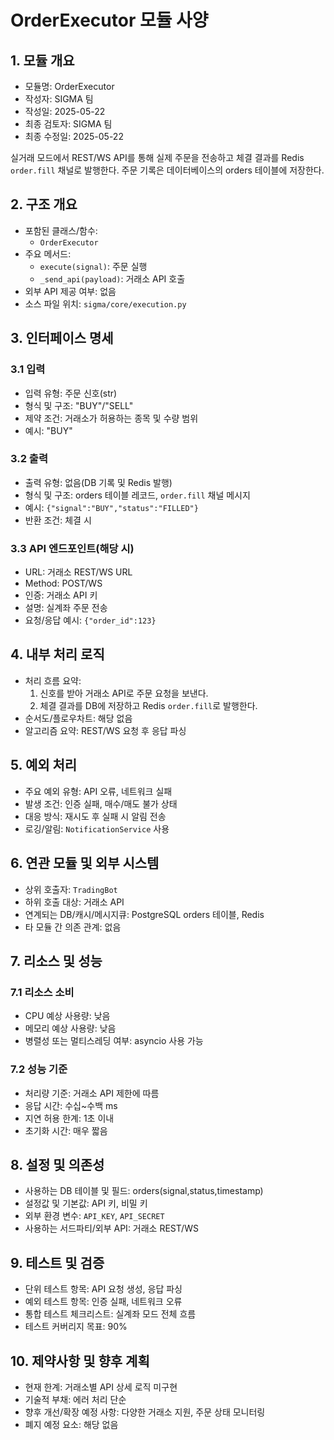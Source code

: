 # OrderExecutor 모듈 사양

## 1. 모듈 개요
* 모듈명: OrderExecutor
* 작성자: SIGMA 팀
* 작성일: 2025-05-22
* 최종 검토자: SIGMA 팀
* 최종 수정일: 2025-05-22

실거래 모드에서 REST/WS API를 통해 실제 주문을 전송하고 체결 결과를 Redis `order.fill` 채널로 발행한다. 주문 기록은 데이터베이스의 orders 테이블에 저장한다.

## 2. 구조 개요
* 포함된 클래스/함수:
  - `OrderExecutor`
* 주요 메서드:
  - `execute(signal)`: 주문 실행
  - `_send_api(payload)`: 거래소 API 호출
* 외부 API 제공 여부: 없음
* 소스 파일 위치: `sigma/core/execution.py`

## 3. 인터페이스 명세
### 3.1 입력
* 입력 유형: 주문 신호(str)
* 형식 및 구조: "BUY"/"SELL"
* 제약 조건: 거래소가 허용하는 종목 및 수량 범위
* 예시: "BUY"

### 3.2 출력
* 출력 유형: 없음(DB 기록 및 Redis 발행)
* 형식 및 구조: orders 테이블 레코드, `order.fill` 채널 메시지
* 예시: `{"signal":"BUY","status":"FILLED"}`
* 반환 조건: 체결 시

### 3.3 API 엔드포인트(해당 시)
* URL: 거래소 REST/WS URL
* Method: POST/WS
* 인증: 거래소 API 키
* 설명: 실계좌 주문 전송
* 요청/응답 예시: `{"order_id":123}`

## 4. 내부 처리 로직
* 처리 흐름 요약:
  1. 신호를 받아 거래소 API로 주문 요청을 보낸다.
  2. 체결 결과를 DB에 저장하고 Redis `order.fill`로 발행한다.
* 순서도/플로우차트: 해당 없음
* 알고리즘 요약: REST/WS 요청 후 응답 파싱

## 5. 예외 처리
* 주요 예외 유형: API 오류, 네트워크 실패
* 발생 조건: 인증 실패, 매수/매도 불가 상태
* 대응 방식: 재시도 후 실패 시 알림 전송
* 로깅/알림: `NotificationService` 사용

## 6. 연관 모듈 및 외부 시스템
* 상위 호출자: `TradingBot`
* 하위 호출 대상: 거래소 API
* 연계되는 DB/캐시/메시지큐: PostgreSQL orders 테이블, Redis
* 타 모듈 간 의존 관계: 없음

## 7. 리소스 및 성능
### 7.1 리소스 소비
* CPU 예상 사용량: 낮음
* 메모리 예상 사용량: 낮음
* 병렬성 또는 멀티스레딩 여부: asyncio 사용 가능

### 7.2 성능 기준
* 처리량 기준: 거래소 API 제한에 따름
* 응답 시간: 수십~수백 ms
* 지연 허용 한계: 1초 이내
* 초기화 시간: 매우 짧음

## 8. 설정 및 의존성
* 사용하는 DB 테이블 및 필드: orders(signal,status,timestamp)
* 설정값 및 기본값: API 키, 비밀 키
* 외부 환경 변수: `API_KEY`, `API_SECRET`
* 사용하는 서드파티/외부 API: 거래소 REST/WS

## 9. 테스트 및 검증
* 단위 테스트 항목: API 요청 생성, 응답 파싱
* 예외 테스트 항목: 인증 실패, 네트워크 오류
* 통합 테스트 체크리스트: 실계좌 모드 전체 흐름
* 테스트 커버리지 목표: 90%

## 10. 제약사항 및 향후 계획
* 현재 한계: 거래소별 API 상세 로직 미구현
* 기술적 부채: 에러 처리 단순
* 향후 개선/확장 예정 사항: 다양한 거래소 지원, 주문 상태 모니터링
* 폐지 예정 요소: 해당 없음
